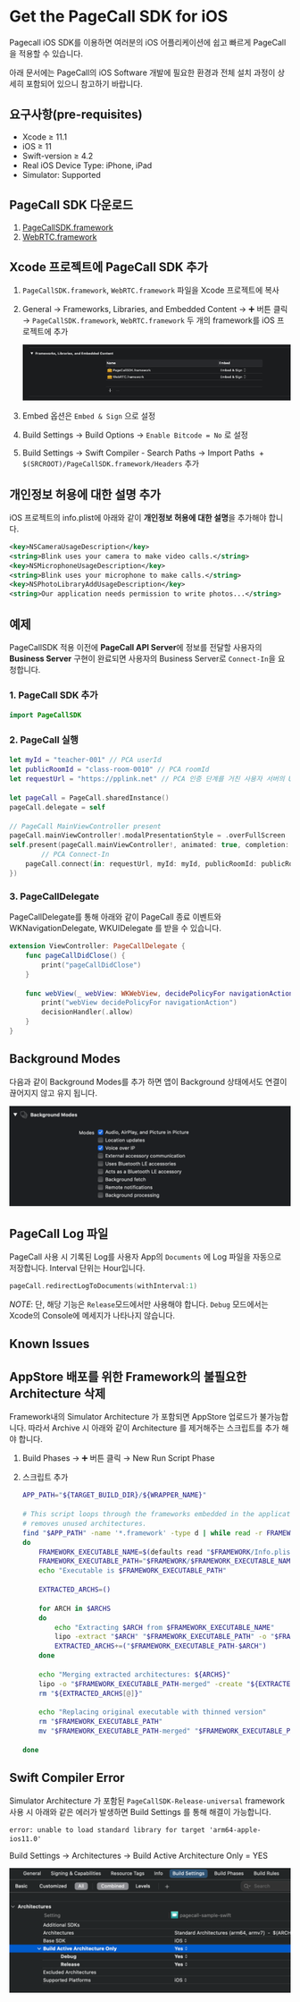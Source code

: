 # Get the PageCall SDK for iOS

Pagecall iOS SDK를 이용하면 여러분의 iOS 어플리케이션에 쉽고 빠르게 PageCall을 적용할 수 있습니다. 

아래 문서에는 PageCall의 iOS Software 개발에 필요한 환경과 전체 설치 과정이 상세히 포함되어 있으니 참고하기 바랍니다.

  

## 요구사항(pre-requisites)

- Xcode ≥ 11.1
- iOS ≥ 11
- Swift-version ≥ 4.2
- Real iOS Device Type: iPhone, iPad
- Simulator:  Supported

## PageCall SDK 다운로드

1. [PageCallSDK.framework](https://github.com/pplink/pagecall-ios-example/tree/master/sample-swift/Frameworks/PageCallSDK)
2. [WebRTC.framework](https://github.com/pplink/pagecall-ios-example/tree/master/sample-swift/Frameworks/WebRTC)

## Xcode 프로젝트에 PageCall SDK 추가

1. `PageCallSDK.framework`, `WebRTC.framework` 파일을 Xcode 프로젝트에 복사
2. General → Frameworks, Libraries, and Embedded Content → ➕ 버튼 클릭 → `PageCallSDK.framework`, `WebRTC.framework` 두 개의 framework를 iOS 프로젝트에 추가

    ![Get%20the%20PageCall%20SDK%20for%20iOS%20d77fcba5f54747809c2c1dae7a2a98d1/_2019-11-22__7.01.04.png](Get%20the%20PageCall%20SDK%20for%20iOS%20d77fcba5f54747809c2c1dae7a2a98d1/_2019-11-22__7.01.04.png)

3. Embed 옵션은 `Embed & Sign` 으로 설정
4. Build Settings → Build Options → `Enable Bitcode = No` 로 설정
5. Build Settings → Swift Compiler - Search Paths → Import Paths  + `$(SRCROOT)/PageCallSDK.framework/Headers` 추가

## 개인정보 허용에 대한 설명 추가

iOS 프로젝트의 info.plist에 아래와 같이 **개인정보 허용에 대한 설명**을 추가해야 합니다.

```xml
<key>NSCameraUsageDescription</key>
<string>Blink uses your camera to make video calls.</string>
<key>NSMicrophoneUsageDescription</key>
<string>Blink uses your microphone to make calls.</string>
<key>NSPhotoLibraryAddUsageDescription</key>
<string>Our application needs permission to write photos...</string>
```

## 예제

PageCallSDK 적용 이전에 **PageCall API Server**에 정보를 전달할 사용자의 **Business Server** 구현이 완료되면 사용자의 Business Server로 `Connect-In`을 요청합니다.

### 1. PageCall SDK 추가

```swift
import PageCallSDK
```

### 2. PageCall 실행

```swift
let myId = "teacher-001" // PCA userId
let publicRoomId = "class-room-0010" // PCA roomId
let requestUrl = "https://pplink.net" // PCA 인증 단계를 거친 사용자 서버의 URL

let pageCall = PageCall.sharedInstance()
pageCall.delegate = self

// PageCall MainViewController present
pageCall.mainViewController!.modalPresentationStyle = .overFullScreen
self.present(pageCall.mainViewController!, animated: true, completion: {
		// PCA Connect-In
    pageCall.connect(in: requestUrl, myId: myId, publicRoomId: publicRoomId)
})
```

### 3. PageCallDelegate

PageCallDelegate를 통해 아래와 같이 PageCall 종료 이벤트와 WKNavigationDelegate, WKUIDelegate 를 받을 수 있습니다.

```swift
extension ViewController: PageCallDelegate {
    func pageCallDidClose() {
        print("pageCallDidClose")
    }
    
    func webView(_ webView: WKWebView, decidePolicyFor navigationAction: WKNavigationAction, decisionHandler: @escaping (WKNavigationActionPolicy) -> Void) {
        print("webView decidePolicyFor navigationAction")
        decisionHandler(.allow)
    }
}
```

## Background Modes

다음과 같이 Background Modes를 추가 하면 앱이 Background 상태에서도 연결이 끊어지지 않고 유지 됩니다.

![Get%20the%20PageCall%20SDK%20for%20iOS%20d77fcba5f54747809c2c1dae7a2a98d1/_2020-10-13__7.40.36.png](Get%20the%20PageCall%20SDK%20for%20iOS%20d77fcba5f54747809c2c1dae7a2a98d1/_2020-10-13__7.40.36.png)

## PageCall Log 파일

PageCall 사용 시 기록된 Log를 사용자 App의 `Documents` 에 Log 파일을 자동으로 저장합니다. Interval 단위는 Hour입니다.

```swift
pageCall.redirectLogToDocuments(withInterval:1)
```

*NOTE*: 단,  해당 기능은 `Release`모드에서만 사용해야 합니다.  `Debug` 모드에서는 Xcode의 Console에 메세지가 나타나지 않습니다.

## Known Issues

## AppStore 배포를 위한 Framework의 불필요한 Architecture 삭제

Framework내의 Simulator Architecture 가 포함되면 AppStore 업로드가 불가능합니다. 따라서 Archive 시 아래와 같이 Architecture 를 제거해주는 스크립트를 추가 해야 합니다.

1. Build Phases → ➕ 버튼 클릭 → New Run Script Phase
2. 스크립트 추가

    ```bash
    APP_PATH="${TARGET_BUILD_DIR}/${WRAPPER_NAME}"

    # This script loops through the frameworks embedded in the application and
    # removes unused architectures.
    find "$APP_PATH" -name '*.framework' -type d | while read -r FRAMEWORK
    do
        FRAMEWORK_EXECUTABLE_NAME=$(defaults read "$FRAMEWORK/Info.plist" CFBundleExecutable)
        FRAMEWORK_EXECUTABLE_PATH="$FRAMEWORK/$FRAMEWORK_EXECUTABLE_NAME"
        echo "Executable is $FRAMEWORK_EXECUTABLE_PATH"

        EXTRACTED_ARCHS=()

        for ARCH in $ARCHS
        do
            echo "Extracting $ARCH from $FRAMEWORK_EXECUTABLE_NAME"
            lipo -extract "$ARCH" "$FRAMEWORK_EXECUTABLE_PATH" -o "$FRAMEWORK_EXECUTABLE_PATH-$ARCH"
            EXTRACTED_ARCHS+=("$FRAMEWORK_EXECUTABLE_PATH-$ARCH")
        done

        echo "Merging extracted architectures: ${ARCHS}"
        lipo -o "$FRAMEWORK_EXECUTABLE_PATH-merged" -create "${EXTRACTED_ARCHS[@]}"
        rm "${EXTRACTED_ARCHS[@]}"

        echo "Replacing original executable with thinned version"
        rm "$FRAMEWORK_EXECUTABLE_PATH"
        mv "$FRAMEWORK_EXECUTABLE_PATH-merged" "$FRAMEWORK_EXECUTABLE_PATH"

    done
    ```

## Swift Compiler Error

Simulator Architecture 가 포함된 `PageCallSDK-Release-universal`  framework 사용 시 아래와 같은 에러가 발생하면 Build Settings 를 통해 해결이 가능합니다.

```
error: unable to load standard library for target 'arm64-apple-ios11.0'
```

Build Settings → Architectures → Build Active Architecture Only = YES

![Get%20the%20PageCall%20SDK%20for%20iOS%20d77fcba5f54747809c2c1dae7a2a98d1/Screen_Shot_2021-03-05_at_4.10.51_PM.png](Get%20the%20PageCall%20SDK%20for%20iOS%20d77fcba5f54747809c2c1dae7a2a98d1/Screen_Shot_2021-03-05_at_4.10.51_PM.png)